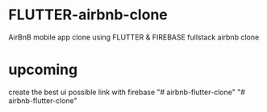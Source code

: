 # FLUTTER-airbnb-clone
AirBnB mobile app clone using FLUTTER & FIREBASE
fullstack airbnb clone 

# upcoming 
create the best ui possible 
link with firebase
"# airbnb-flutter-clone" 
"# airbnb-flutter-clone" 
